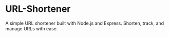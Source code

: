 # URL-Shortener
A simple URL shortener built with Node.js and Express. Shorten, track, and manage URLs with ease.
